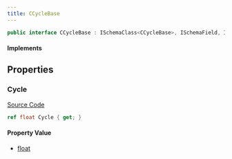 ```yaml
---
title: CCycleBase
---
```


```csharp
public interface CCycleBase : ISchemaClass<CCycleBase>, ISchemaField, ISchemaClass, INativeHandle
```

#### Implements

## Properties

### Cycle

[Source Code](https://github.com/swiftly-solution/swiftlys2/blob/beta/managed/src/SwiftlyS2.Generated/Schemas/Interfaces/CCycleBase.cs#L16)

```csharp
ref float Cycle { get; }
```

#### Property Value

- [float](https://learn.microsoft.com/dotnet/api/system.single)

